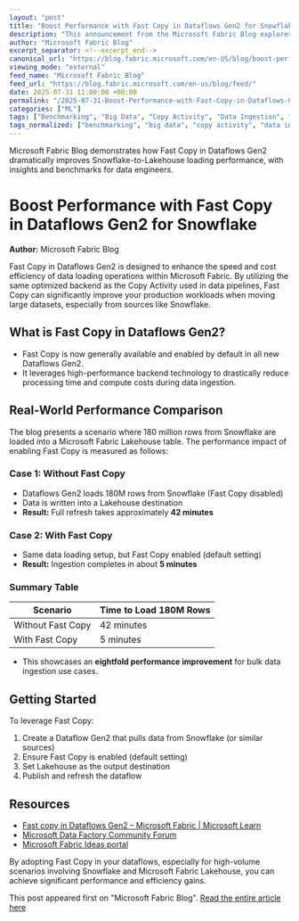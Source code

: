 ```yaml
---
layout: "post"
title: "Boost Performance with Fast Copy in Dataflows Gen2 for Snowflake"
description: "This announcement from the Microsoft Fabric Blog explores Fast Copy in Dataflows Gen2, a new feature designed to significantly increase performance and cost efficiency when moving large datasets, such as those from Snowflake, into Microsoft Fabric Lakehouse. The article compares data loading scenarios before and after Fast Copy, showing clear operational benefits."
author: "Microsoft Fabric Blog"
excerpt_separator: <!--excerpt_end-->
canonical_url: "https://blog.fabric.microsoft.com/en-US/blog/boost-performance-with-fast-copy-in-dataflows-gen2-for-snowflake/"
viewing_mode: "external"
feed_name: "Microsoft Fabric Blog"
feed_url: "https://blog.fabric.microsoft.com/en-us/blog/feed/"
date: 2025-07-31 11:00:00 +00:00
permalink: "/2025-07-31-Boost-Performance-with-Fast-Copy-in-Dataflows-Gen2-for-Snowflake.html"
categories: ["ML"]
tags: ["Benchmarking", "Big Data", "Copy Activity", "Data Ingestion", "Data Migration", "Data Pipelines", "Dataflows Gen2", "ETL", "Fast Copy", "Lakehouse", "Microsoft Fabric", "ML", "News", "Performance Optimization", "Production Workloads", "Snowflake"]
tags_normalized: ["benchmarking", "big data", "copy activity", "data ingestion", "data migration", "data pipelines", "dataflows gen2", "etl", "fast copy", "lakehouse", "microsoft fabric", "ml", "news", "performance optimization", "production workloads", "snowflake"]
---
```


Microsoft Fabric Blog demonstrates how Fast Copy in Dataflows Gen2 dramatically improves Snowflake-to-Lakehouse loading performance, with insights and benchmarks for data engineers.<!--excerpt_end-->

# Boost Performance with Fast Copy in Dataflows Gen2 for Snowflake

**Author:** Microsoft Fabric Blog

Fast Copy in Dataflows Gen2 is designed to enhance the speed and cost efficiency of data loading operations within Microsoft Fabric. By utilizing the same optimized backend as the Copy Activity used in data pipelines, Fast Copy can significantly improve your production workloads when moving large datasets, especially from sources like Snowflake.

## What is Fast Copy in Dataflows Gen2?

- Fast Copy is now generally available and enabled by default in all new Dataflows Gen2.
- It leverages high-performance backend technology to drastically reduce processing time and compute costs during data ingestion.

## Real-World Performance Comparison

The blog presents a scenario where 180 million rows from Snowflake are loaded into a Microsoft Fabric Lakehouse table. The performance impact of enabling Fast Copy is measured as follows:

### Case 1: Without Fast Copy

- Dataflows Gen2 loads 180M rows from Snowflake (Fast Copy disabled)
- Data is written into a Lakehouse destination
- **Result:** Full refresh takes approximately **42 minutes**

### Case 2: With Fast Copy

- Same data loading setup, but Fast Copy enabled (default setting)
- **Result:** Ingestion completes in about **5 minutes**

### Summary Table

| Scenario         | Time to Load 180M Rows |
|------------------|-----------------------|
| Without Fast Copy| 42 minutes            |
| With Fast Copy   | 5 minutes             |

- This showcases an **eightfold performance improvement** for bulk data ingestion use cases.

## Getting Started

To leverage Fast Copy:

1. Create a Dataflow Gen2 that pulls data from Snowflake (or similar sources)
2. Ensure Fast Copy is enabled (default setting)
3. Set Lakehouse as the output destination
4. Publish and refresh the dataflow

## Resources

- [Fast copy in Dataflows Gen2 – Microsoft Fabric | Microsoft Learn](https://learn.microsoft.com/fabric/data-factory/dataflows-gen2-fast-copy)
- [Microsoft Data Factory Community Forum](https://aka.ms/DataFactoryCommunity)
- [Microsoft Fabric Ideas portal](https://aka.ms/FabricIdeas)

By adopting Fast Copy in your dataflows, especially for high-volume scenarios involving Snowflake and Microsoft Fabric Lakehouse, you can achieve significant performance and efficiency gains.

This post appeared first on "Microsoft Fabric Blog". [Read the entire article here](https://blog.fabric.microsoft.com/en-US/blog/boost-performance-with-fast-copy-in-dataflows-gen2-for-snowflake/)
